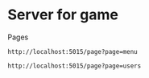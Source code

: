 # Server for game

Pages

``` 
http://localhost:5015/page?page=menu
```

``` 
http://localhost:5015/page?page=users
```
